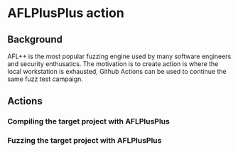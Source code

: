 # AFLPlusPlus action


## Background

AFL++ is the most popular fuzzing engine used by many software engineers and security enthusatics. 
The motivation is to create action is where the local workstation is exhausted, Github Actions can be used to continue the same fuzz test campaign.

## Actions

### Compiling the target project with AFLPlusPlus

### Fuzzing the target project with AFLPlusPlus

